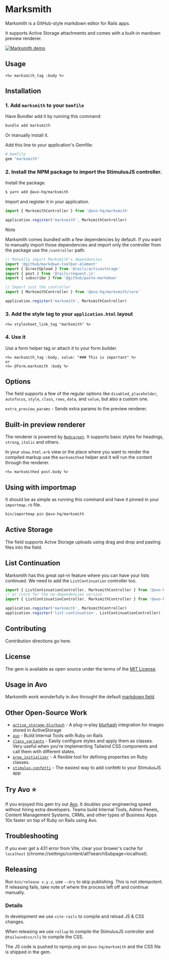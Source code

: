 # Marksmith

Marksmith is a GitHub-style markdown editor for Rails apps.

It supports Active Storage attachments and comes with a built-in mardown preview renderer.

[![Marksmith demo](https://github.com/user-attachments/assets/09820413-7b2f-4d9d-a6a5-a9b1d5b90bea)](https://github.com/user-attachments/assets/f257db9d-6bfd-4fbc-ac10-dff1dfc99ff2)

## Usage

```erb
<%= marksmith_tag :body %>
```

## Installation

### 1. Add `marksmith` to your `Gemfile`

Have Bundler add it by running this command:

```bash
bundle add marksmith
```

Or manually install it.

Add this line to your application's Gemfile:

```ruby
# Gemfile
gem "marksmith"
```

### 2. Install the NPM package to import the StimulusJS controller.

Install the package.

```bash
$ yarn add @avo-hq/marksmith
```

Import and register it in your application.

```js
import { MarksmithController } from '@avo-hq/marksmith'

application.register('marksmith', MarksmithController)
```

> [!NOTE]
> Marksmith comes bundled with a few dependencies by default.
> If you want to manually import those dependencies and import only the controller from the package use the `/controller` path.

```js
// Manually import Marksmith's dependencies
import '@github/markdown-toolbar-element'
import { DirectUpload } from '@rails/activestorage'
import { post } from '@rails/request.js'
import { subscribe } from '@github/paste-markdown'

// Import just the controller
import { MarksmithController } from '@avo-hq/marksmith/core'

application.register('marksmith', MarksmithController)
```

### 3. Add the style tag to your `application.html` layout

```erb
<%= stylesheet_link_tag "marksmith" %>
```

### 4. Use it

Use a form helper tag or attach it to your form builder.

```erb
<%= marksmith_tag :body, value: "### This is important" %>
or
<%= @form.marksmith :body %>
```

## Options

The field supports a few of the regular options like `disabled`, `placeholder`, `autofocus`, `style`, `class`, `rows`, `data`, and `value`, but also a custom one.

`extra_preview_params` - Sends extra params to the preview renderer.

## Built-in preview renderer

The renderer is powered by [`Redcarpet`](https://github.com/vmg/redcarpet).
It supports basic styles for headings, `strong`, `italic` and others.

In your `show.html.erb` view or the place where you want to render the compiled markup use the `marksmithed` helper and it will run the content through the renderer.

```erb
<%= marksmithed post.body %>
```

## Using with importmap

It should be as simple as running this command and have it pinned in your `importmap.rb` file.

```bash
bin/importmap pin @avo-hq/marksmith
```

## Active Storage

The field supports Actve Storage uploads using drag and drop and pasting files into the field.

## List Continuation

Marksmith has this great opt-in feature where you can have your lists continued.
We need to add the `ListContinuation` controller too.

```js
import { ListContinuationController, MarksmithController } from '@avo-hq/marksmith'
// or /core for the no-dependencies version
import { ListContinuationController, MarksmithController } from '@avo-hq/marksmith/core'

application.register('marksmith', MarksmithController)
application.register('list-continuation', ListContinuationController)
```

## Contributing

Contribution directions go here.

## License

The gem is available as open source under the terms of the [MIT License](https://opensource.org/licenses/MIT).

## Usage in Avo

Marksmith work wonderfully in Avo throught the default [markdown field](https://docs.avohq.io/3.0/fields/markdown.html).

## Other Open-Source Work

- [`active_storage-blurhash`](https://github.com/avo-hq/active_storage-blurhash) - A plug-n-play [blurhash](https://blurha.sh/) integration for images stored in ActiveStorage
- [`avo`](https://github.com/avo-hq/avo) - Build Internal Tools with Ruby on Rails
- [`class_variants`](https://github.com/avo-hq/class_variants) - Easily configure styles and apply them as classes. Very useful when you're implementing Tailwind CSS components and call them with different states.
- [`prop_initializer`](https://github.com/avo-hq/prop_initializer) - A flexible tool for defining properties on Ruby classes.
- [`stimulus-confetti`](https://github.com/avo-hq/stimulus-confetti) - The easiest way to add confetti to your StimulusJS app

## Try Avo ⭐️

If you enjoyed this gem try out [Avo](https://github.com/avo-hq/avo). It doubles your engineering speed without hiring extra developers. Teams build Internal Tools, Admin Panels, Content Management Systems, CRMs, and other types of Business Apps 10x faster on top of Ruby on Rails using Avo.

## Troubleshooting

If you ever get a 431 error from Vite, clear your brower's cache for `localhost` (chrome://settings/content/all?searchSubpage=localhost).

## Releasing

Run `bin/release x.y.z`, use `--dry` to skip publishing. This is not idempotent. If releasing fails, take note of where the process left off and continue manually.

### Details

In development we use `vite-rails` to compile and reload JS & CSS changes.

When releasing we use `rollup` to compile the StimulusJS controller and `@tailwindcss/cli` to compile the CSS.

The JS code is pushed to npmjs.org on `@avo-hq/marksmith` and the CSS file is shipped in the gem.
